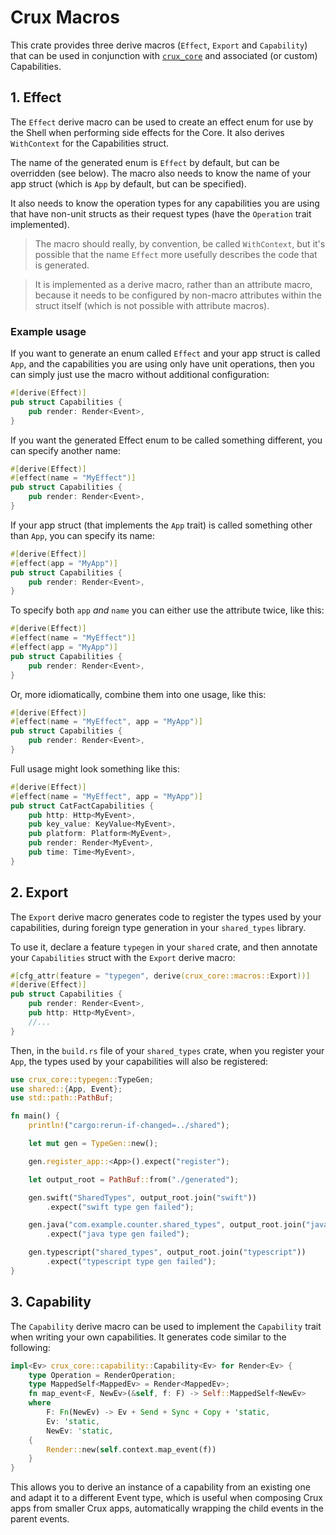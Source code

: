 # Crux Macros

This crate provides three derive macros (`Effect`, `Export` and `Capability`)
that can be used in conjunction with
[`crux_core`](https://crates.io/crates/crux_core) and associated (or custom)
Capabilities.

## 1. Effect

The `Effect` derive macro can be used to create an effect enum for use by the
Shell when performing side effects for the Core. It also derives `WithContext`
for the Capabilities struct.

The name of the generated enum is `Effect` by default, but can be overridden
(see below). The macro also needs to know the name of your app struct (which is
`App` by default, but can be specified).

It also needs to know the operation types for any capabilities you are using
that have non-unit structs as their request types (have the `Operation` trait
implemented).

> The macro should really, by convention, be called `WithContext`, but it's
> possible that the name `Effect` more usefully describes the code that is
> generated.

> It is implemented as a derive macro, rather than an attribute macro, because
> it needs to be configured by non-macro attributes within the struct itself
> (which is not possible with attribute macros).

### Example usage

If you want to generate an enum called `Effect` and your app struct is called
`App`, and the capabilities you are using only have unit operations, then you
can simply just use the macro without additional configuration:

```rust
#[derive(Effect)]
pub struct Capabilities {
    pub render: Render<Event>,
}
```

If you want the generated Effect enum to be called something different, you can
specify another name:

```rust
#[derive(Effect)]
#[effect(name = "MyEffect")]
pub struct Capabilities {
    pub render: Render<Event>,
}
```

If your app struct (that implements the `App` trait) is called something other
than `App`, you can specify its name:

```rust
#[derive(Effect)]
#[effect(app = "MyApp")]
pub struct Capabilities {
    pub render: Render<Event>,
}
```

To specify both `app` _and_ `name` you can either use the attribute twice, like
this:

```rust
#[derive(Effect)]
#[effect(name = "MyEffect")]
#[effect(app = "MyApp")]
pub struct Capabilities {
    pub render: Render<Event>,
}
```

Or, more idiomatically, combine them into one usage, like this:

```rust
#[derive(Effect)]
#[effect(name = "MyEffect", app = "MyApp")]
pub struct Capabilities {
    pub render: Render<Event>,
}
```

Full usage might look something like this:

```rust
#[derive(Effect)]
#[effect(name = "MyEffect", app = "MyApp")]
pub struct CatFactCapabilities {
    pub http: Http<MyEvent>,
    pub key_value: KeyValue<MyEvent>,
    pub platform: Platform<MyEvent>,
    pub render: Render<MyEvent>,
    pub time: Time<MyEvent>,
}
```

## 2. Export

The `Export` derive macro generates code to register the types used by your
capabilities, during foreign type generation in your `shared_types` library.

To use it, declare a feature `typegen` in your `shared` crate, and then annotate
your `Capabilities` struct with the `Export` derive macro:

```rust
#[cfg_attr(feature = "typegen", derive(crux_core::macros::Export))]
#[derive(Effect)]
pub struct Capabilities {
    pub render: Render<Event>,
    pub http: Http<MyEvent>,
    //...
}
```

Then, in the `build.rs` file of your `shared_types` crate, when you register
your `App`, the types used by your capabilities will also be registered:

```rust
use crux_core::typegen::TypeGen;
use shared::{App, Event};
use std::path::PathBuf;

fn main() {
    println!("cargo:rerun-if-changed=../shared");

    let mut gen = TypeGen::new();

    gen.register_app::<App>().expect("register");

    let output_root = PathBuf::from("./generated");

    gen.swift("SharedTypes", output_root.join("swift"))
        .expect("swift type gen failed");

    gen.java("com.example.counter.shared_types", output_root.join("java"))
        .expect("java type gen failed");

    gen.typescript("shared_types", output_root.join("typescript"))
        .expect("typescript type gen failed");
}
```

## 3. Capability

The `Capability` derive macro can be used to implement the `Capability` trait
when writing your own capabilities. It generates code similar to the following:

```rust
impl<Ev> crux_core::capability::Capability<Ev> for Render<Ev> {
    type Operation = RenderOperation;
    type MappedSelf<MappedEv> = Render<MappedEv>;
    fn map_event<F, NewEv>(&self, f: F) -> Self::MappedSelf<NewEv>
    where
        F: Fn(NewEv) -> Ev + Send + Sync + Copy + 'static,
        Ev: 'static,
        NewEv: 'static,
    {
        Render::new(self.context.map_event(f))
    }
}
```

This allows you to derive an instance of a capability from an existing one and
adapt it to a different Event type, which is useful when composing Crux apps
from smaller Crux apps, automatically wrapping the child events in the parent
events.
